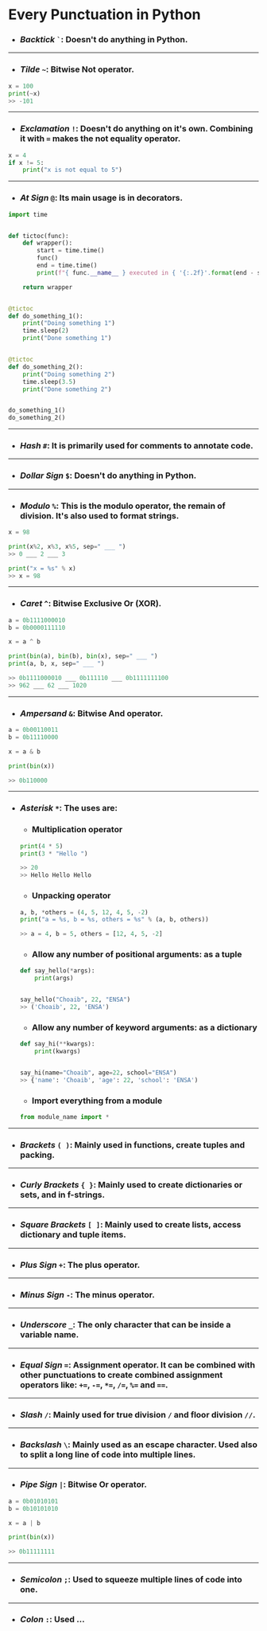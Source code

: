 # Every Punctuation in Python

- ### **_Backtick_** `` ` ``: Doesn't do anything in Python.

---

- ### **_Tilde_** `~`: Bitwise Not operator.

```python
x = 100
print(~x)
>> -101
```

---

- ### **_Exclamation_** `!`: Doesn't do anything on it's own. Combining it with `=` makes the not equality operator.

```python
x = 4
if x != 5:
    print("x is not equal to 5")
```

---

- ### **_At Sign_** `@`: Its main usage is in decorators.

```python
import time


def tictoc(func):
    def wrapper():
        start = time.time()
        func()
        end = time.time()
        print(f"{ func.__name__ } executed in { '{:.2f}'.format(end - start) } seconds")

    return wrapper


@tictoc
def do_something_1():
    print("Doing something 1")
    time.sleep(2)
    print("Done something 1")


@tictoc
def do_something_2():
    print("Doing something 2")
    time.sleep(3.5)
    print("Done something 2")


do_something_1()
do_something_2()
```

---

- ### **_Hash_** `#`: It is primarily used for comments to annotate code.

---

- ### **_Dollar Sign_** `$`: Doesn't do anything in Python.

---

- ### **_Modulo_** `%`: This is the modulo operator, the remain of division. It's also used to format strings.

```python
x = 98

print(x%2, x%3, x%5, sep=" ___ ")
>> 0 ___ 2 ___ 3

print("x = %s" % x)
>> x = 98
```

---

- ### **_Caret_** `^`: Bitwise Exclusive Or (XOR).

```python
a = 0b1111000010
b = 0b0000111110

x = a ^ b

print(bin(a), bin(b), bin(x), sep=" ___ ")
print(a, b, x, sep=" ___ ")

>> 0b1111000010 ___ 0b111110 ___ 0b1111111100
>> 962 ___ 62 ___ 1020
```

---

- ### **_Ampersand_** `&`: Bitwise And operator.

```python
a = 0b00110011
b = 0b11110000

x = a & b

print(bin(x))

>> 0b110000
```

---

- ### **_Asterisk_** `*`: The uses are:

  - ### Multiplication operator

  ```python
  print(4 * 5)
  print(3 * "Hello ")

  >> 20
  >> Hello Hello Hello
  ```

  - ### Unpacking operator

  ```python
  a, b, *others = (4, 5, 12, 4, 5, -2)
  print("a = %s, b = %s, others = %s" % (a, b, others))

  >> a = 4, b = 5, others = [12, 4, 5, -2]
  ```

  - ### Allow any number of positional arguments: as a tuple

  ```python
  def say_hello(*args):
      print(args)


  say_hello("Choaib", 22, "ENSA")
  >> ('Choaib', 22, 'ENSA')

  ```

  - ### Allow any number of keyword arguments: as a dictionary

  ```python
  def say_hi(**kwargs):
      print(kwargs)


  say_hi(name="Choaib", age=22, school="ENSA")
  >> {'name': 'Choaib', 'age': 22, 'school': 'ENSA')
  ```

  - ### Import everything from a module

  ```python
  from module_name import *
  ```

---

- ### **_Brackets_** `( )`: Mainly used in functions, create tuples and packing.

---

- ### **_Curly Brackets_** `{ }`: Mainly used to create dictionaries or sets, and in f-strings.

---

- ### **_Square Brackets_** `[ ]`: Mainly used to create lists, access dictionary and tuple items.

---

- ### **_Plus Sign_** `+`: The plus operator.

---

- ### **_Minus Sign_** `-`: The minus operator.

---

- ### **_Underscore_** `_`: The only character that can be inside a variable name.

---

- ### **_Equal Sign_** `=`: Assignment operator. It can be combined with other punctuations to create combined assignment operators like: `+=`, `-=`, `*=`, `/=`, `%=` and `==`.

---

- ### **_Slash_** `/`: Mainly used for true division `/` and floor division `//`.

---

- ### **_Backslash_** `\`: Mainly used as an escape character. Used also to split a long line of code into multiple lines.

---

- ### **_Pipe Sign_** `|`: Bitwise Or operator.

```python
a = 0b01010101
b = 0b10101010

x = a | b

print(bin(x))

>> 0b11111111
```

---

- ### **_Semicolon_** `;`: Used to squeeze multiple lines of code into one.

---

- ### **_Colon_** `:`: Used ...
